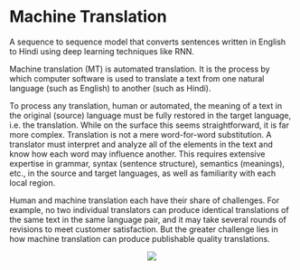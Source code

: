 # Machine Translation

A sequence to sequence model that converts sentences written in English to Hindi using deep learning techniques like RNN.


Machine translation (MT) is automated translation. It is the process by which computer software is used to translate a text from one natural language (such as English) to another (such as Hindi).

To process any translation, human or automated, the meaning of a text in the original (source) language must be fully restored in the target language, i.e. the translation. While on the surface this seems straightforward, it is far more complex. Translation is not a mere word-for-word substitution. A translator must interpret and analyze all of the elements in the text and know how each word may influence another. This requires extensive expertise in grammar, syntax (sentence structure), semantics (meanings), etc., in the source and target languages, as well as familiarity with each local region.

Human and machine translation each have their share of challenges. For example, no two individual translators can produce identical translations of the same text in the same language pair, and it may take several rounds of revisions to meet customer satisfaction. But the greater challenge lies in how machine translation can produce publishable quality translations.

<p align=center>
    <img src="https://www.google.com/url?sa=i&url=https%3A%2F%2Flokalise.com%2Fblog%2Fhow-to-incorporate-machine-translation-into-your-localization-workflow%2F&psig=AOvVaw3XE49UYjGoPbCBtlG3wLEM&ust=1613218897501000&source=images&cd=vfe&ved=0CAIQjRxqFwoTCNCm7-yq5O4CFQAAAAAdAAAAABAD">
</p>
